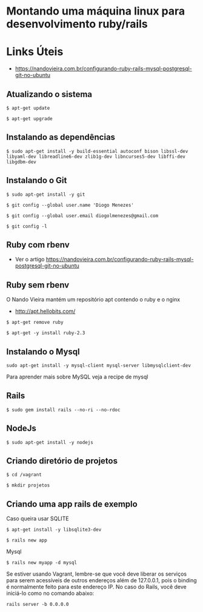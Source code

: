 # Montando uma máquina linux para desenvolvimento ruby/rails	

# Links Úteis

- https://nandovieira.com.br/configurando-ruby-rails-mysql-postgresql-git-no-ubuntu

## Atualizando o sistema

`$ apt-get update`

`$ apt-get upgrade`

## Instalando as dependências

`$ sudo apt-get install -y build-essential autoconf bison libssl-dev libyaml-dev libreadline6-dev zlib1g-dev libncurses5-dev libffi-dev libgdbm-dev`

## Instalando o Git

`$ sudo apt-get install -y git`

`$ git config --global user.name 'Diogo Menezes'`

`$ git config --global user.email diogolmenezes@gmail.com`

`$ git config -l`

## Ruby com rbenv

- Ver o artigo https://nandovieira.com.br/configurando-ruby-rails-mysql-postgresql-git-no-ubuntu

## Ruby sem rbenv

O Nando Vieira mantém um repositório apt contendo o ruby e o nginx

- http://apt.hellobits.com/

`$ apt-get remove ruby`

`$ apt-get -y install ruby-2.3`

## Instalando o Mysql

`sudo apt-get install -y mysql-client mysql-server libmysqlclient-dev`

Para aprender mais sobre MySQL veja a recipe de mysql

## Rails

`$ sudo gem install rails --no-ri --no-rdoc`

## NodeJs
	
`$ sudo apt-get install -y nodejs`


## Criando diretório de projetos

`$ cd /vagrant`

`$ mkdir projetos`


## Criando uma app rails de exemplo

Caso queira usar SQLITE

`$ apt-get install -y libsqlite3-dev`

`$ rails new app`

Mysql

`$ rails new myapp -d mysql`


Se estiver usando Vagrant, lembre-se que você deve liberar os serviços para serem acessíveis de outros endereços além de 127.0.0.1, pois o binding é normalmente feito para este endereço IP. No caso do Rails, você deve iniciá-lo como no comando abaixo:

`rails server -b 0.0.0.0`


